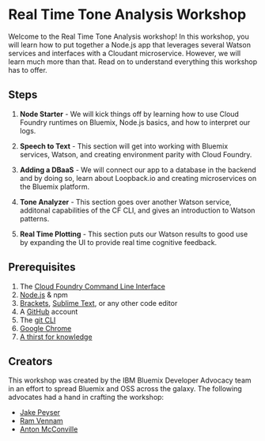 # Real Time Tone Analysis Workshop
Welcome to the Real Time Tone Analysis workshop! In this workshop, you will learn how to put together a Node.js app that leverages several Watson services and interfaces with a Cloudant microservice. However, we will learn much more than that. Read on to understand everything this workshop has to offer.

## Steps
1. **Node Starter** - We will kick things off by learning how to use Cloud Foundry runtimes on Bluemix, Node.js basics, and how to interpret our logs.

2. **Speech to Text** - This section will get into working with Bluemix services, Watson, and creating environment parity with Cloud Foundry.

3. **Adding a DBaaS** - We will connect our app to a database in the backend and by doing so, learn about Loopback.io and creating microservices on the Bluemix platform.

4. **Tone Analyzer** - This section goes over another Watson service, additonal capabilities of the CF CLI, and gives an introduction to Watson patterns.

5. **Real Time Plotting** - This section puts our Watson results to good use by expanding the UI to provide real time cognitive feedback.

## Prerequisites

1. The [Cloud Foundry Command Line Interface][cf_cli_url]
2. [Node.js][node_download_url] & npm
3. [Brackets][brackets_url], [Sublime Text][sublime_url], or any other code editor
4. A [GitHub][gh_url] account
5. The [git CLI][git_cli_url]
6. [Google Chrome][chrome_url]
7. [A thirst for knowledge][kip_url]

## Creators
This workshop was created by the IBM Bluemix Developer Advocacy team in an effort to spread Bluemix and OSS across the galaxy. The following advocates had a hand in crafting the workshop:

* [Jake Peyser](https://twitter.com/jakepeyser)
* [Ram Vennam](https://twitter.com/RamVennam)
* [Anton McConville](https://twitter.com/antonmc)

<!--Links-->
[cf_cli_url]: https://github.com/cloudfoundry/cli
[node_download_url]:https://nodejs.org/en/download/
[brackets_url]: http://brackets.io/
[sublime_url]: https://www.sublimetext.com/
[gh_url]: https://github.com/
[git_cli_url]: https://git-scm.com/book/en/v2/Getting-Started-Installing-Git
[chrome_url]: https://www.google.com/chrome/browser/desktop/
[kip_url]: https://www.youtube.com/watch?v=za61nlcOxf8